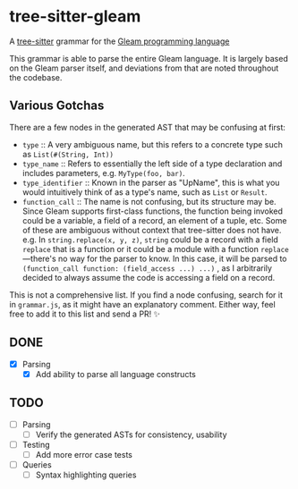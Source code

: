 tree-sitter-gleam
=================

A [tree-sitter] grammar for the [Gleam programming language]

[tree-sitter]: http://tree-sitter.github.io
[Gleam programming language]: https://gleam.run

This grammar is able to parse the entire Gleam language. It is largely based
on the Gleam parser itself, and deviations from that are noted throughout the
codebase.

Various Gotchas
---------------

There are a few nodes in the generated AST that may be confusing at first:
- `type` :: A very ambiguous name, but this refers to a concrete type such as
  `List(#(String, Int))`
- `type_name` :: Refers to essentially the left side of a type declaration and
  includes parameters, e.g. `MyType(foo, bar)`.
- `type_identifier` :: Known in the parser as "UpName", this is what you would
  intuitively think of as a type's name, such as `List` or `Result`.
- `function_call` :: The name is not confusing, but its structure may be. Since
  Gleam supports first-class functions, the function being invoked could be a
  variable, a field of a record, an element of a tuple, etc. Some of these are
  ambiguous without context that tree-sitter does not have. e.g.
  In `string.replace(x, y, z)`, `string` could be a record with a field
  `replace` that is a function or it could be a module with a function `replace`
  —there's no way for the parser to know. In this case, it will be parsed to
  `(function_call function: (field_access ...) ...)` , as I arbitrarily decided
  to always assume the code is accessing a field on a record.

This is not a comprehensive list. If you find a node confusing, search for it
in `grammar.js`, as it might have an explanatory comment. Either way, feel free
to add it to this list and send a PR! ✨

## DONE

- [x] Parsing
  - [x] Add ability to parse all language constructs

## TODO

- [ ] Parsing
  - [ ] Verify the generated ASTs for consistency, usability
- [ ] Testing
  - [ ] Add more error case tests
- [ ] Queries
  - [ ] Syntax highlighting queries
